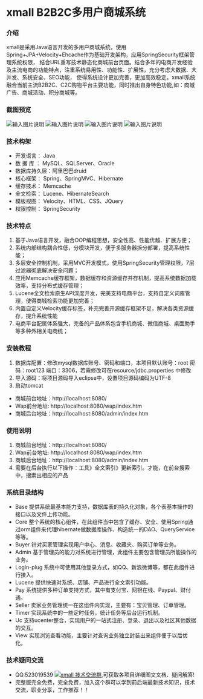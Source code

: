 # xmall B2B2C多用户商城系统

### 介绍
xmall是采用Java语言开发的多用户商城系统，使用Spring+JPA+Velocity+Ehcache作为基础开发架构，应用SpringSecurity框架管理系统权限，
结合URL重写技术静态化商城前台页面。结合多年的电商开发经验及主流电商的功能特点，注重系统易用性、功能性、扩展性，充分考虑大数据、大并发、系统安全、SEO功能，
使得系统设计更加完善，更加高效稳定。xmall系统融合当前主流B2B2C、C2C购物平台主要功能，同时推出自身特色功能,如：商城广告、商城活动、积分商城等。

### 截图预览
![输入图片说明](https://images.gitee.com/uploads/images/2019/0522/160731_9d94c975_779947.png "首页.png")
![输入图片说明](https://images.gitee.com/uploads/images/2019/0522/160744_b86051e7_779947.png "购买.png")
![输入图片说明](https://images.gitee.com/uploads/images/2019/0522/160800_a609bc8e_779947.png "后台.png")
![输入图片说明](https://images.gitee.com/uploads/images/2019/0522/160904_c9294752_779947.png "移动端.png")


### 技术构架
+ 开发语言： Java
+ 数 据 库 ： MySQL、SQLServer、Oracle
+ 数据库持久层：阿里巴巴druid
+ 核心框架： Spring、SpringMVC、Hibernate
+ 缓存技术： Memcache
+ 全文检索： Lucene、HibernateSearch
+ 模板视图： Velocity、HTML、CSS、JQuery
+ 权限控制： SpringSecurity

### 技术特点
1. 基于Java语言开发，融合OOP编程思想，安全性高、性能优越、扩展方便；
2. 系统内部结构耦合性低，分模块开发，便于多服务器拆分部署，提高系统性能；
3. 多层安全控制机制，采用MVC开发模式，使用SpringSecurity管理权限，7层过滤器彻底解决安全问题；
4. 应用Memcache缓存框架，数据缓存和资源缓存并存机制，提高系统数据加载效率，支持分布式缓存管理；
5. Lucene全文检索原生API深度开发，完美支持电商平台，支持自定义词库管理，使得商城检索功能更加完善；
6. 内置自定义Velocity缓存标签，补充完善开源缓存框架不足，解决各类资源缓存，提升系统性能
7. 电商平台配属体系强大，完备的产品体系包含手机商城、微信商城、桌面助手等多种外相关电商统；


### 安装教程

1. 数据库配置：修改mysql数据库账号、密码和端口，本项目默认账号：root  密码：root123   端口：3306，若需修改可在resource/jdbc.properties 中修改
2. 导入源码：将项目源码导入eclipse中，设置项目源码编码为UTF-8
3. 启动tomcat
+ 商城前台地址：http://localhost:8080/
+ Wap前台地址: http://localhost:8080/wap/index.htm
+ 商城后台地址：http://localhost:8080/admin/index.htm


### 使用说明

1. 商城前台地址：http://localhost:8080/
2. Wap前台地址: http://localhost:8080/wap/index.htm
3. 商城后台地址：http://localhost:8080/admin/index.htm
4. 需要在后台执行以下操作：工具》全文索引》更新索引。才能，在前台搜索中，搜索出相应的产品

### 系统目录结构

+ Base	提供系统最基本能力支持，数据库表的持久化对象，各个表基本操作的接口以及文件上传功能。
+ Core	整个系统的核心组件，在此组件当中包含了缓存、安全、使用Spring通过orm组件来代理hibernate做数据库操作、构造统一的DAO、QueryService等等。
+ Buyer	针对买家管理实现用户中心、消息、收藏夹、购买订单等业务。
+ Admin	基于管理员的能力对系统进行管理，此组件主要包含管理员所能操作的业务。
+ Login-plug	系统中可使用其他登录方式，如QQ、新浪微博等，都在此组件进行接入。
+ Lucene	提供快速对系统、店铺、产品进行全文索引功能。
+ Pay	系统提供多种订单支持方式，其中有支付宝、网银在线、Paypal、财付通。
+ Seller	卖家业务管理统一在这组件内实现，主要有：宝贝管理、订单管理。
+ Timer	实现系统中的一些定时任务，统计任务等后台运行机制。
+ Uc	支持ucenter整合，实现用户的一站式注册、登录、退出以及社区其他数据的交互。
+ View	实现浏览查看功能，主要针对查询业务独立封装出来组件便于以后优化。


### 技术疑问交流

+ QQ:523019539 <a target="_blank" href="//shang.qq.com/wpa/qunwpa?idkey=74b7d17f4761bfffab58ea9130896426a89bcda8d5af1d4cda8e3227e4543bfe"><img border="0" src="//pub.idqqimg.com/wpa/images/group.png" alt="xmall 技术交流群" title="xmall 技术交流群"></a>,可获取各项目详细图文文档、疑问解答! 
+ 完整版完全免费，完全免费，加入这个群可以学到前后端最新技术知识，技术交流，职业分享，工作推荐！！
